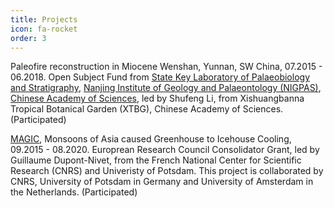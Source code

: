 ```yaml
---
title: Projects
icon: fa-rocket
order: 3
---
```


<script type="text/javascript" src="assets/js/gem-download-count.js" defer></script>

Paleofire reconstruction in Miocene Wenshan, Yunnan, SW China, 07.2015 - 06.2018. Open Subject Fund from <a href="http://english.nigpas.cas.cn/rh/rd/sklps/" target="_blank">State Key Laboratory of Palaeobiology and Stratigraphy</a>, <a href="http://english.nigpas.cas.cn" target="_blank">Nanjing Institute of Geology and Palaeontology (NIGPAS)</a>, <a href="http://english.cas.cn" target="_blank">Chinese Academy of Sciences</a>, led by Shufeng Li, from Xishuangbanna Tropical Botanical Garden (XTBG), Chinese Academy of Sciences. (Participated)

<a href="https://cordis.europa.eu/project/rcn/197271_en.html" target="_blank">MAGIC</a>, Monsoons of Asia caused Greenhouse to Icehouse Cooling, 09.2015 - 08.2020. Europrean Research Council Consolidator Grant, led by Guillaume Dupont-Nivet, from the French National Center for Scientific Research (CNRS) and Univeristy of Potsdam. This project is collaborated by CNRS, University of Potsdam in Germany and University of Amsterdam in the Netherlands. (Participated)
